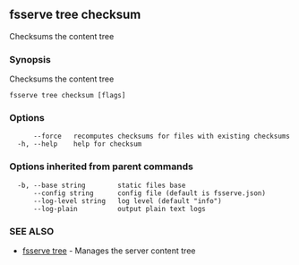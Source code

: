 ## fsserve tree checksum

Checksums the content tree

### Synopsis

Checksums the content tree

```
fsserve tree checksum [flags]
```

### Options

```
      --force   recomputes checksums for files with existing checksums
  -h, --help    help for checksum
```

### Options inherited from parent commands

```
  -b, --base string        static files base
      --config string      config file (default is fsserve.json)
      --log-level string   log level (default "info")
      --log-plain          output plain text logs
```

### SEE ALSO

* [fsserve tree](fsserve_tree.md)	 - Manages the server content tree

